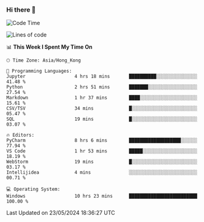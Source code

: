 ### Hi there 👋

<!--
**RoiexLee/RoiexLee** is a ✨ _special_ ✨ repository because its `README.md` (this file) appears on your GitHub profile.

Here are some ideas to get you started:

- 🔭 I’m currently working on ...
- 🌱 I’m currently learning ...
- 👯 I’m looking to collaborate on ...
- 🤔 I’m looking for help with ...
- 💬 Ask me about ...
- 📫 How to reach me: ...
- 😄 Pronouns: ...
- ⚡ Fun fact: ...
-->

<!--START_SECTION:waka-->
![Code Time](http://img.shields.io/badge/Code%20Time-544%20hrs%2055%20mins-blue)

![Lines of code](https://img.shields.io/badge/From%20Hello%20World%20I%27ve%20Written-38.4%20thousand%20lines%20of%20code-blue)

📊 **This Week I Spent My Time On** 

```text
🕑︎ Time Zone: Asia/Hong_Kong

💬 Programming Languages: 
Jupyter                  4 hrs 18 mins       ██████████░░░░░░░░░░░░░░░   41.48 % 
Python                   2 hrs 51 mins       ███████░░░░░░░░░░░░░░░░░░   27.54 % 
Markdown                 1 hr 37 mins        ████░░░░░░░░░░░░░░░░░░░░░   15.61 % 
CSV/TSV                  34 mins             █░░░░░░░░░░░░░░░░░░░░░░░░   05.47 % 
SQL                      19 mins             █░░░░░░░░░░░░░░░░░░░░░░░░   03.07 % 

🔥 Editors: 
PyCharm                  8 hrs 6 mins        ███████████████████░░░░░░   77.94 % 
VS Code                  1 hr 53 mins        █████░░░░░░░░░░░░░░░░░░░░   18.19 % 
WebStorm                 19 mins             █░░░░░░░░░░░░░░░░░░░░░░░░   03.17 % 
Intellijidea             4 mins              ░░░░░░░░░░░░░░░░░░░░░░░░░   00.71 % 

💻 Operating System: 
Windows                  10 hrs 23 mins      █████████████████████████   100.00 % 
```


 Last Updated on 23/05/2024 18:36:27 UTC
<!--END_SECTION:waka-->
